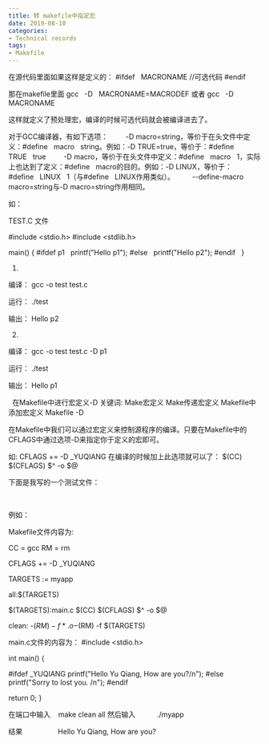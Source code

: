 ```yaml
---
title: 转 makefile中指定宏
date: 2019-08-10
categories:
- Technical records
tags:
- Makefile
---
```



在源代码里面如果这样是定义的：
#ifdef   MACRONAME
//可选代码
#endif

那在makefile里面
gcc   -D   MACRONAME=MACRODEF
或者
gcc   -D   MACRONAME 


这样就定义了预处理宏，编译的时候可选代码就会被编译进去了。

对于GCC编译器，有如下选项：
        -D macro=string，等价于在头文件中定义：#define   macro   string。例如：-D TRUE=true，等价于：#define   TRUE   true
        -D macro，等价于在头文件中定义：#define   macro   1，实际上也达到了定义：#define   macro的目的。例如：-D LINUX，等价于：#define   LINUX   1（与#define   LINUX作用类似）。
        --define-macro   macro=string与-D macro=string作用相同。

如：

TEST.C 文件

#include <stdio.h>
#include <stdlib.h>

main()
{
#ifdef p1
  printf("Hello p1");
#else
  printf("Hello p2");
#endif
 
}

1.

编译： gcc -o test test.c

运行： ./test

输出： Hello p2

2.

编译： gcc -o test test.c -D p1

运行： ./test

输出： Hello p1

 
在Makefile中进行宏定义-D
关键词: Make宏定义 Make传递宏定义 Makefile中添加宏定义 Makefile -D

在Makefile中我们可以通过宏定义来控制源程序的编译。只要在Makefile中的CFLAGS中通过选项-D来指定你于定义的宏即可。

如:
CFLAGS += -D _YUQIANG
在编译的时候加上此选项就可以了： $(CC) $(CFLAGS) $^ -o $@

下面是我写的一个测试文件：

 

例如：

Makefile文件内容为:

CC = gcc
RM = rm

CFLAGS += -D _YUQIANG

TARGETS := myapp

all:$(TARGETS)

$(TARGETS):main.c
$(CC) $(CFLAGS) $^ -o $@

clean:
-$(RM) -f *.o
-$(RM) -f $(TARGETS)



main.c文件的内容为：
#include <stdio.h>

int main()
{

#ifdef _YUQIANG
printf("Hello Yu Qiang, How are you?/n");
#else
printf("Sorry to lost you. /n");
#endif

return 0;
}


在端口中输入    make clean all
然后输入           ./myapp

结果                  Hello Yu Qiang, How are you?

